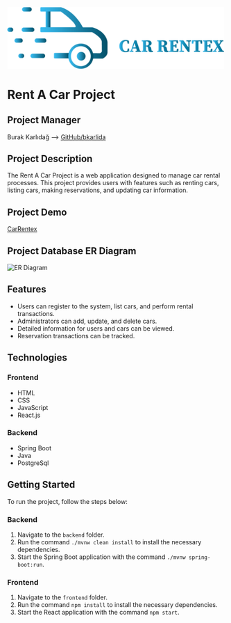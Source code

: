<img src="https://github.com/CarRentex/CarRentex-FrontEnd/blob/main/public/carlogo.png" width="500">

# Rent A Car Project

## Project Manager

Burak Karlıdağ  -->  [GitHub/bkarlida](https://github.com/bkarlida)

## Project Description

The Rent A Car Project is a web application designed to manage car rental processes. This project provides users with features such as renting cars, listing cars, making reservations, and updating car information.

## Project Demo



[CarRentex](https://github.com/CarRentex/CarRentex-FrontEnd/blob/main/public/readmeMain.png)



## Project Database ER Diagram

![ER Diagram](http://res.cloudinary.com/dca32coar/image/upload/v1709499642/carRentex/655726ce-3390-4af4-9417-3e48ba7219a2_Screenshot%202024-03-03%20at%2023.59.45.png.png)

## Features

- Users can register to the system, list cars, and perform rental transactions.
- Administrators can add, update, and delete cars.
- Detailed information for users and cars can be viewed.
- Reservation transactions can be tracked.

## Technologies

### Frontend

- HTML
- CSS
- JavaScript
- React.js

### Backend

- Spring Boot
- Java
- PostgreSql


## Getting Started

To run the project, follow the steps below:

### Backend

1. Navigate to the `backend` folder.
2. Run the command `./mvnw clean install` to install the necessary dependencies.
3. Start the Spring Boot application with the command `./mvnw spring-boot:run`.

### Frontend

1. Navigate to the `frontend` folder.
2. Run the command `npm install` to install the necessary dependencies.
3. Start the React application with the command `npm start`.



